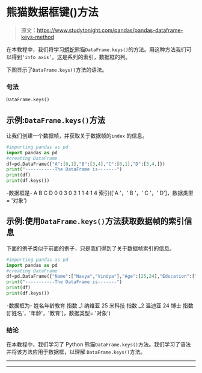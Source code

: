 # 熊猫数据框键()方法

> 原文：<https://www.studytonight.com/pandas/pandas-dataframe-keys-method>

在本教程中，我们将学习[蟒蛇](https://www.studytonight.com/python/getting-started-with-python)熊猫`DataFrame.keys()`的方法。用这种方法我们可以得到`‘info axis’`。这是系列的索引，数据框的列。

下图显示了`DataFrame.keys()`方法的语法。

### 句法

```py
DataFrame.keys()
```

## 示例:`DataFrame.keys()`方法

让我们创建一个数据帧，并获取关于数据帧的`index` 的信息。

```py
#importing pandas as pd
import pandas as pd
#creating DataFrame
df=pd.DataFrame({"A":[0,1],"B":[3,4],"C":[0,1],"D":[3,4,]})
print("-----------The DataFrame is-------")
print(df)
print(df.keys())
```

-数据框是-
A B C D
0 0 3 0 3
1 1 4 1 4
索引(['A '，' B '，' C '，' D']，数据类型= '对象')

## 示例:使用`DataFrame.keys()`方法获取数据帧的索引信息

下面的例子类似于前面的例子，只是我们得到了关于数据帧索引的信息。

```py
#importing pandas as pd
import pandas as pd
#creating DataFrame
df=pd.DataFrame({"Name":["Navya","Vindya"],"Age":[25,24],"Education":["M.Tech","Ph.d"]},index=['index_1', 'index_2'])
print("-----------The DataFrame is-------")
print(df)
print(df.keys())
```

-数据框为-
姓名年龄教育
指数 _1 纳维亚 25 米科技
指数 _2 温迪亚 24 博士
指数(['姓名'，'年龄'，'教育']，数据类型= '对象')

### 结论

在本教程中，我们学习了 Python 熊猫`DataFrame.keys()`方法。我们学习了语法并将该方法应用于数据框，以理解 `DataFrame.keys()`方法。

* * *

* * *